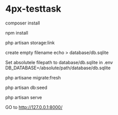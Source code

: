 # 4px-testtask

composer install

npm install

php artisan storage:link

create empty filename 
echo > database/db.sqlite

Set absolutele filepath to database/db.sqlite in .env
DB_DATABASE=/absolute/path/database/db.sqlite

php artisane migrate:fresh

php artisan db:seed

php artisan serve

GO to http://127.0.0.1:8000/
